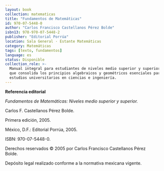 ```yaml
---
layout: book
collection: matematicas
title: "Fundamentos de Matemáticas"
id: 970-07-5448-0
author: "Carlos Francisco Castellanos Pérez Bolde"
isbn13: 978-970-07-5448-2
publisher: "Editorial Porrúa"
location: Sala General · Estante Matemáticas
category: Matemáticas
tags: [texto, fundamentos]
language: es
status: Disponible
collection_role: >-
  Manual integral para estudiantes de niveles medio superior y superior
  que consolida los principios algebraicos y geométricos esenciales para
  estudios universitarios en ciencias e ingeniería.
---
```

**Referencia editorial**

*Fundamentos de Matemáticas: Niveles medio superior y superior.*

Carlos F. Castellanos Pérez Bolde.

Primera edición, 2005.

México, D.F.: Editorial Porrúa, 2005.

ISBN: 970-07-5448-0.

Derechos reservados © 2005 por Carlos Francisco Castellanos Pérez Bolde.

Depósito legal realizado conforme a la normativa mexicana vigente.
